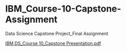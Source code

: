 # IBM_Course-10-Capstone-Assignment
Data Science Capstone Project_Final Assignment

[IBM DS_Course 10_Capstone Presentation.pdf](https://github.com/iTamerlan25/IBM_Course-10-Capstone-Assignment/files/10741383/IBM.DS_Course.10_Capstone.Presentation.pdf)
